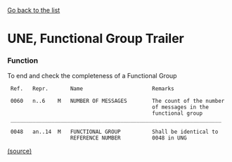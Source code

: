 [Go back to the list](service-segments-spec.md)

# UNE, Functional Group Trailer

### Function
 
To end and check the completeness of a Functional Group

```
 Ref.   Repr.       Name                      Remarks

 0060   n..6    M   NUMBER OF MESSAGES        The count of the number
                                              of messages in the
                                              functional group
 ___________________________________________________________________

 0048   an..14  M   FUNCTIONAL GROUP          Shall be identical to
                    REFERENCE NUMBER          0048 in UNG
```
[(source)](http://www.unece.org/fileadmin/DAM/trade/edifact/untdid/d422_s.htm#structures)
